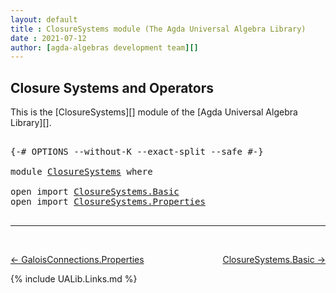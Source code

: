 ```yaml
---
layout: default
title : ClosureSystems module (The Agda Universal Algebra Library)
date : 2021-07-12
author: [agda-algebras development team][]
---
```


## <a id="closure-systems-and-operators">Closure Systems and Operators</a>

This is the [ClosureSystems][] module of the [Agda Universal Algebra Library][].

<pre class="Agda">

<a id="326" class="Symbol">{-#</a> <a id="330" class="Keyword">OPTIONS</a> <a id="338" class="Pragma">--without-K</a> <a id="350" class="Pragma">--exact-split</a> <a id="364" class="Pragma">--safe</a> <a id="371" class="Symbol">#-}</a>

<a id="376" class="Keyword">module</a> <a id="383" href="ClosureSystems.html" class="Module">ClosureSystems</a> <a id="398" class="Keyword">where</a>

<a id="405" class="Keyword">open</a> <a id="410" class="Keyword">import</a> <a id="417" href="ClosureSystems.Basic.html" class="Module">ClosureSystems.Basic</a>
<a id="438" class="Keyword">open</a> <a id="443" class="Keyword">import</a> <a id="450" href="ClosureSystems.Properties.html" class="Module">ClosureSystems.Properties</a>

</pre>


--------------------------------

<br>

[← GaloisConnections.Properties](GaloisConnections.Properties.html)
<span style="float:right;">[ClosureSystems.Basic →](ClosureSystems.Basic.html)</span>

{% include UALib.Links.md %}

[agda-algebras development team]: https://github.com/ualib/agda-algebras#the-agda-algebras-development-team
